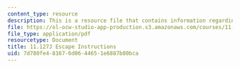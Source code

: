 ```yaml
---
content_type: resource
description: This is a resource file that contains information regarding escape instructions.
file: https://ol-ocw-studio-app-production.s3.amazonaws.com/courses/11-127j-computer-games-and-simulations-for-education-and-exploration-spring-2015/7d780fe481676d0644651e6887b80bca_MIT11_127JS15_Esc_instruct.pdf
file_type: application/pdf
resourcetype: Document
title: 11.127J Escape Instructions
uid: 7d780fe4-8167-6d06-4465-1e6887b80bca
---
```


